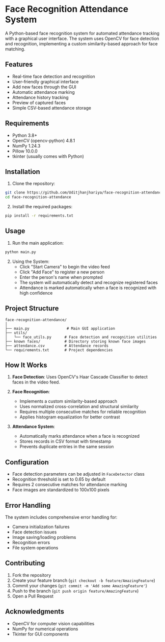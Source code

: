 # Face Recognition Attendance System

A Python-based face recognition system for automated attendance tracking with a graphical user interface. The system uses OpenCV for face detection and recognition, implementing a custom similarity-based approach for face matching.

## Features

- Real-time face detection and recognition
- User-friendly graphical interface
- Add new faces through the GUI
- Automatic attendance marking
- Attendance history tracking
- Preview of captured faces
- Simple CSV-based attendance storage

## Requirements

- Python 3.8+
- OpenCV (opencv-python) 4.8.1
- NumPy 1.24.3
- Pillow 10.0.0
- tkinter (usually comes with Python)

## Installation

1. Clone the repository:
```bash
git clone https://github.com/Uditjhanjhariya/face-recognition-attendance.git
cd face-recognition-attendance
```

2. Install the required packages:
```bash
pip install -r requirements.txt
```

## Usage

1. Run the main application:
```bash
python main.py
```

2. Using the System:
   - Click "Start Camera" to begin the video feed
   - Click "Add Face" to register a new person
   - Enter the person's name when prompted
   - The system will automatically detect and recognize registered faces
   - Attendance is marked automatically when a face is recognized with high confidence

## Project Structure

```
face-recognition-attendance/
│
├── main.py                 # Main GUI application
├── utils/
│   └── face_utils.py      # Face detection and recognition utilities
├── known faces/           # Directory storing known face images
├── attendance.csv         # Attendance records
└── requirements.txt       # Project dependencies
```

## How It Works

1. **Face Detection**: Uses OpenCV's Haar Cascade Classifier to detect faces in the video feed.

2. **Face Recognition**: 
   - Implements a custom similarity-based approach
   - Uses normalized cross-correlation and structural similarity
   - Requires multiple consecutive matches for reliable recognition
   - Applies histogram equalization for better contrast

3. **Attendance System**:
   - Automatically marks attendance when a face is recognized
   - Stores records in CSV format with timestamp
   - Prevents duplicate entries in the same session

## Configuration

- Face detection parameters can be adjusted in `FaceDetector` class
- Recognition threshold is set to 0.65 by default
- Requires 2 consecutive matches for attendance marking
- Face images are standardized to 100x100 pixels

## Error Handling

The system includes comprehensive error handling for:
- Camera initialization failures
- Face detection issues
- Image saving/loading problems
- Recognition errors
- File system operations

## Contributing

1. Fork the repository
2. Create your feature branch (`git checkout -b feature/AmazingFeature`)
3. Commit your changes (`git commit -m 'Add some AmazingFeature'`)
4. Push to the branch (`git push origin feature/AmazingFeature`)
5. Open a Pull Request


## Acknowledgments

- OpenCV for computer vision capabilities
- NumPy for numerical operations
- Tkinter for GUI components 
